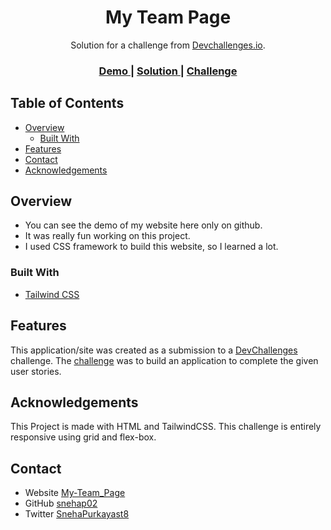 <h1 align="center">My Team Page</h1>

<div align="center">
   Solution for a challenge from  <a href="http://devchallenges.io" target="_blank">Devchallenges.io</a>.
</div>

<div align="center">
  <h3>
    <a href="https://the-creative-crew-dev.netlify.app/">
      Demo
    </a>
    <span> | </span>
    <a href="https://devchallenges.io/solutions/xxhnCSeT6xNGJFV2M0oe">
      Solution
    </a>
    <span> | </span>
    <a href="https://devchallenges.io/challenges/wBunSb7FPrIepJZAg0sY">
      Challenge
    </a>
  </h3>
</div>

## Table of Contents

- [Overview](#overview)
  - [Built With](#built-with)
- [Features](#features)
- [Contact](#contact)
- [Acknowledgements](#acknowledgements)

## Overview

- You can see the demo of my website here only on github.
- It was really fun working on this project.
- I used CSS framework to build this website, so I learned a lot.

### Built With
- [Tailwind CSS](https://tailwindcss.com/)

## Features
This application/site was created as a submission to a [DevChallenges](https://devchallenges.io/challenges) challenge. The [challenge](https://devchallenges.io/challenges/wBunSb7FPrIepJZAg0sY) was to build an application to complete the given user stories.

## Acknowledgements
This Project is made with HTML and TailwindCSS. This challenge is entirely responsive using grid and flex-box. 

## Contact

- Website [My-Team_Page](https://the-creative-crew-dev.netlify.app/)
- GitHub [snehap02](https://github.com/snehap02)
- Twitter [SnehaPurkayast8](https://twitter.com/SnehaPurkayast8)

